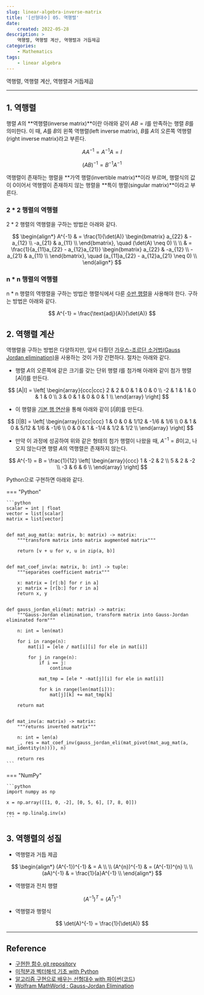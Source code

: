 ```yaml
---
slug: linear-algebra-inverse-matrix
title: '[선형대수] 05. 역행렬'
date:
    created: 2022-05-28
description: >
    역행렬, 역행렬 계산, 역행렬과 거듭제곱
categories:
    - Mathematics
tags:
    - linear algebra
---
```


역행렬, 역행렬 계산, 역행렬과 거듭제곱  

<!-- more -->

---

## 1. 역행렬

행렬 $A$의 **역행렬(inverse matrix)**이란 아래와 같이 $AB = I$를 만족하는 행렬 $B$를 의미한다. 이 때, $A$를 $B$의 왼쪽 역행렬(left inverse matrix), $B$를 $A$의 오른쪽 역행렬(right inverse matrix)라고 부른다.  

$$
AA^{-1} = A^{-1}A = I
$$

$$
(AB)^{-1} = B^{-1}A^{-1}
$$

역행렬이 존재하는 행렬을 **가역 행렬(invertible matrix)**이라 부르며, 행렬식의 값이 0이어서 역행렬이 존재하지 않는 행렬을 **특이 행렬(singular matrix)**이라고 부른다.  

### 2 * 2 행렬의 역행렬

2 * 2 행렬의 역행렬을 구하는 방법은 아래와 같다.  

$$
\begin{align*}
A^{-1} & = \frac{1}{\det(A)} \begin{bmatrix}
a_{22} & -a_{12} \\
-a_{21} & a_{11} \\
\end{bmatrix}, \quad (\det(A) \neq 0) \\
\\
& = \frac{1}{a_{11}a_{22} - a_{12}a_{21}} \begin{bmatrix}
a_{22} & -a_{12} \\
-a_{21} & a_{11} \\
\end{bmatrix}, \quad (a_{11}a_{22} - a_{12}a_{21} \neq 0) \\
\end{align*}
$$

### n * n 행렬의 역행렬

n * n 행렬의 역행렬을 구하는 방법은 행렬식에서 다룬 [수반 행렬](./2022-05-23-linear_algebra_determinant.md/#수반-행렬)을 사용해야 한다. 구하는 방법은 아래와 같다.  

$$
A^{-1} = \frac{\text{adj}(A)}{\det(A)}
$$

## 2. 역행렬 계산

역행렬을 구하는 방법은 다양하지만, 앞서 다뤘던 [가우스-조르단 소거법(Gauss Jordan elimination)](./2022-05-22-linear_algebra_linear_system.md/#가우스-조르단-소거법)을 사용하는 것이 가장 간편하다. 절차는 아래와 같다.  

- 행렬 $A$의 오른쪽에 같은 크기를 갖는 단위 행렬 $I$를 첨가해 아래와 같이 첨가 행렬 $[A \vert I]$를 만든다.  

$$
[A|I] = \left[ \begin{array}{ccc|ccc}
2 & 2 & 0 & 1 & 0 & 0 \\
-2 & 1 & 1 & 0 & 1 & 0 \\
3 & 0 & 1 & 0 & 0 & 1 \\
\end{array} \right]
$$

- 이 행렬을 [기본 행 연산](./2022-05-01-linear_algebra_vector_scalar.md/#기본-행-연산)을 통해 아래와 같이 $[I \vert B]$를 만든다.  

$$
[I|B] = \left[ \begin{array}{ccc|ccc}
1 & 0 & 0 & 1/12 & -1/6 & 1/6 \\
0 & 1 & 0 & 5/12 & 1/6 & -1/6 \\
0 & 0 & 1 & -1/4 & 1/2 & 1/2 \\
\end{array} \right]
$$

- 만약 이 과정에 성공하여 위와 같은 형태의 첨가 행렬이 나왔을 때, $A^{-1}=B$이고, 나오지 않는다면 행렬 $A$의 역행렬은 존재하지 않는다.

$$
A^{-1} = B = \frac{1}{12} \left[ \begin{array}{ccc}
1 & -2 & 2 \\
5 & 2 & -2 \\
-3 & 6 & 6 \\
\end{array} \right]
$$

Python으로 구현하면 아래와 같다.  

=== "Python"

    ```python
    scalar = int | float
    vector = list[scalar]
    matrix = list[vector]


    def mat_aug_mat(a: matrix, b: matrix) -> matrix:
        """transform matrix into matrix augmented matrix"""

        return [v + u for v, u in zip(a, b)]


    def mat_coef_inv(a: matrix, b: int) -> tuple:
        """separates coefficient matrix"""

        x: matrix = [r[:b] for r in a]
        y: matrix = [r[b:] for r in a]
        return x, y


    def gauss_jordan_eli(mat: matrix) -> matrix:
        """Gauss-Jordan elimination, transform matrix into Gauss-Jordan eliminated form"""

        n: int = len(mat)

        for i in range(n):
            mat[i] = [ele / mat[i][i] for ele in mat[i]]

            for j in range(n):
                if i == j:
                    continue

                mat_tmp = [ele * -mat[j][i] for ele in mat[i]]

                for k in range(len(mat[i])):
                    mat[j][k] += mat_tmp[k]

        return mat


    def mat_inv(a: matrix) -> matrix:
        """returns inverted matrix"""

        n: int = len(a)
        _, res = mat_coef_inv(gauss_jordan_eli(mat_pivot(mat_aug_mat(a, mat_identity(n)))), n)

        return res
    ```

=== "NumPy"

    ```python
    import numpy as np

    x = np.array([[1, 0, -2], [0, 5, 6], [7, 8, 0]])

    res = np.linalg.inv(x)
    ```

## 3. 역행렬의 성질

- 역행렬과 거듭 제곱

$$
\begin{align*}
(A^{-1})^{-1} & = A \\
\\
(A^{n})^{-1} & = (A^{-1})^{n} \\
\\
(aA)^{-1} & = \frac{1}{a}A^{-1} \\
\end{align*}
$$

- 역행렬과 전치 행렬

$$
(A^{-1})^{T} = (A^{T})^{-1}
$$

- 역행렬과 행렬식

$$
\det(A)^{-1} = \frac{1}{\det(A)}
$$

---
## Reference
- [구현한 함수 git repository](https://github.com/djccnt15/mathematics)
- [미적분과 벡터해석 기초 with Python](http://www.kyobobook.co.kr/product/detailViewKor.laf?mallGb=KOR&ejkGb=KOR&barcode=9791160735314)
- [알고리즘 구현으로 배우는 선형대수 with 파이썬](http://www.kyobobook.co.kr/product/detailViewKor.laf?mallGb=KOR&ejkGb=KOR&barcode=9791165921125)([코드](https://github.com/bjpublic/linearalgebra))
- [Wolfram MathWorld : Gauss-Jordan Elimination](https://mathworld.wolfram.com/Gauss-JordanElimination.html)